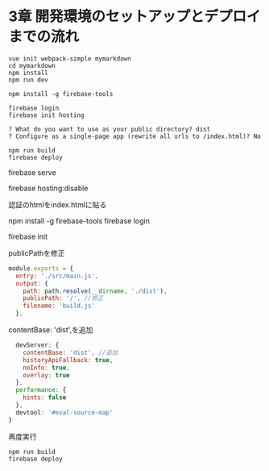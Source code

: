 
# 3章 開発環境のセットアップとデプロイまでの流れ


```
vue init webpack-simple mymarkdown
cd mymarkdown
npm install
npm run dev

npm install -g firebase-tools

firebase login
firebase init hosting

? What do you want to use as your public directory? dist
? Configure as a single-page app (rewrite all urls to /index.html)? No

npm run build
firebase deploy
```



firebase serve

firebase hosting:disable


認証のhtmlをindex.htmlに貼る

npm install -g firebase-tools
firebase login

firebase init



publicPathを修正    

```js:webpack.config.js
module.exports = {
  entry: './src/main.js',
  output: {
    path: path.resolve(__dirname, './dist'),
    publicPath: '/', //修正
    filename: 'build.js'
  },
```


contentBase: 'dist',を追加     


```js:webpack.config.js
  devServer: {
    contentBase: 'dist', //追加
    historyApiFallback: true,
    noInfo: true,
    overlay: true
  },
  performance: {
    hints: false
  },
  devtool: '#eval-source-map'
}
```


再度実行


```
npm run build
firebase deploy
```
